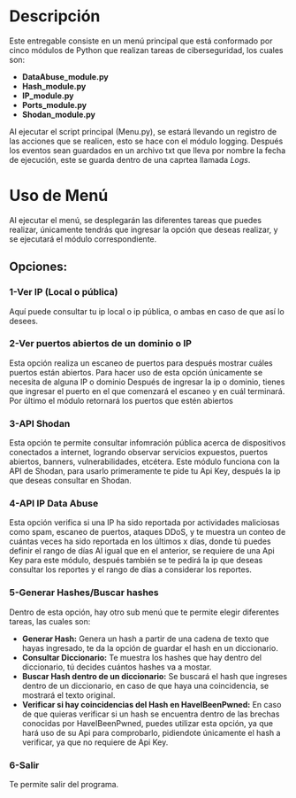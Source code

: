# Descripción
Este entregable consiste en un menú principal que está conformado por cinco módulos de Python que realizan tareas de ciberseguridad, los cuales son:
- **DataAbuse_module.py** 
- **Hash_module.py**
- **IP_module.py**
- **Ports_module.py**
- **Shodan_module.py**
  
Al ejecutar el script principal (Menu.py), se estará llevando un registro de las acciones que se realicen, esto se hace con el módulo logging.
Después los eventos sean guardados en un archivo txt que lleva por nombre la fecha de ejecución, este se guarda dentro de una caprtea llamada *Logs*.
# Uso de Menú
Al ejecutar el menú, se desplegarán las diferentes tareas que puedes realizar, únicamente tendrás que ingresar la opción que deseas realizar, y se ejecutará el módulo correspondiente.
## Opciones:
### 1-Ver IP (Local o pública)
Aquí puede consultar tu ip local o ip pública, o ambas en caso de que así lo desees.
### 2-Ver puertos abiertos de un dominio o IP
Esta opción realiza un escaneo de puertos para después mostrar cuáles puertos están abiertos.
Para hacer uso de esta opción únicamente se necesita de alguna IP o dominio
Después de ingresar la ip o dominio, tienes que ingresar el puerto en el que comenzará el escaneo y en cuál terminará.
Por último el módulo retornará los puertos que estén abiertos
### 3-API Shodan
Esta opción te permite consultar infomración pública acerca de dispositivos conectados a internet, logrando observar servicios expuestos, puertos abiertos, banners, vulnerabilidades, etcétera.
Este módulo funciona con la API de Shodan, para usarlo primeramente te pide tu Api Key, después la ip que deseas consultar en Shodan.
### 4-API IP Data Abuse
Esta opción verifica si una IP ha sido reportada por actividades maliciosas como spam, escaneo de puertos, ataques DDoS, y te muestra un conteo de cuántas veces ha sido reportada en los últimos x días, donde tú puedes definir el rango de días 
Al igual que en el anterior, se requiere de una Api Key para este módulo, después también se te pedirá la ip que deseas consultar los reportes y el rango de días a considerar los reportes.
### 5-Generar Hashes/Buscar hashes
Dentro de esta opción, hay otro sub menú que te permite elegir diferentes tareas, las cuales son:
  - **Generar Hash:** Genera un hash a partir de una cadena de texto que hayas ingresado, te da la opción de guardar el hash en un diccionario.
  - **Consultar Diccionario:** Te muestra los hashes que hay dentro del diccionario, tú decides cuántos hashes va a mostar.
  - **Buscar Hash dentro de un diccionario:** Se buscará el hash que ingreses dentro de un diccionario, en caso de que haya una coincidencia, se mostrará el texto original.
  - **Verificar si hay coincidencias del Hash en HaveIBeenPwned:** En caso de que quieras verificar si un hash se encuentra dentro de las brechas conocidas por HaveIBeenPwned, puedes utilizar esta opción, ya que hará uso de su Api para comprobarlo, pidiendote únicamente el hash a verificar, ya que no requiere de Api Key.
### 6-Salir
Te permite salir del programa.


